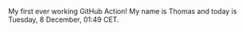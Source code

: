 My first ever working GitHub Action!
My name is Thomas and today is Tuesday, 8 December, 01:49 CET. 
